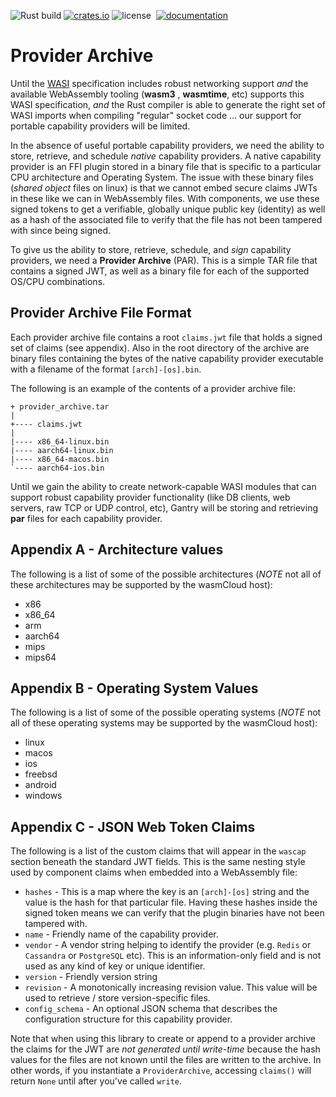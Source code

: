 ![Rust build](https://github.com/wasmCloud/provider-archive/workflows/PROVIDER-ARCHIVE/badge.svg)
[![crates.io](https://img.shields.io/crates/v/provider-archive.svg)](https://crates.io/crates/provider-archive)
![license](https://img.shields.io/crates/l/provider-archive.svg)&nbsp;
[![documentation](https://docs.rs/provider-archive/badge.svg)](https://docs.rs/provider-archive)

# Provider Archive
Until the [WASI](https://wasi.dev) specification includes robust networking support _and_ the available WebAssembly tooling (**wasm3** , **wasmtime**, etc) supports this WASI specification, _and_ the Rust compiler is able to generate the right set of WASI imports when compiling "regular" socket code ... our support for portable capability providers will be limited.

In the absence of useful portable capability providers, we need the ability to store, retrieve, and schedule _native_ capability providers. A native capability provider is an FFI plugin stored in a binary file that is specific to a particular CPU architecture and Operating System. The issue with these binary files (_shared object_ files on linux) is that we cannot embed secure claims JWTs in these like we can in WebAssembly files. With components, we use these signed tokens to get a verifiable, globally unique public key (identity) as well as a hash of the associated file to verify that the file has not been tampered with since being signed.

To give us the ability to store, retrieve, schedule, and _sign_ capability providers, we need a **Provider Archive** (PAR). This is a simple TAR file that contains a signed JWT, as well as a binary file for each of the supported OS/CPU combinations.

## Provider Archive File Format
Each provider archive file contains a root `claims.jwt` file that holds a signed set of claims (see appendix). Also in the root directory of the archive are binary files containing the bytes of the native capability provider executable with a filename of the format `[arch]-[os].bin`.

The following is an example of the contents of a provider archive file:

```
+ provider_archive.tar
|
+---- claims.jwt
|
|---- x86_64-linux.bin
|---- aarch64-linux.bin
|---- x86_64-macos.bin
`---- aarch64-ios.bin
```

Until we gain the ability to create network-capable WASI modules that can support robust capability provider functionality (like DB clients, web servers, raw TCP or UDP control, etc), Gantry will be storing and retrieving **par** files for each capability provider.

## Appendix A - Architecture values
The following is a list of some of the possible architectures (_NOTE_ not all of these architectures may be supported by the wasmCloud host):

* x86
* x86_64
* arm
* aarch64
* mips
* mips64

## Appendix B - Operating System Values
The following is a list of some of the possible operating systems (_NOTE_ not all of these operating systems may be supported by the wasmCloud host):

* linux
* macos
* ios
* freebsd
* android
* windows

## Appendix C - JSON Web Token Claims
The following is a list of the custom claims that will appear in the `wascap` section beneath the standard JWT fields. This is the same nesting style used by component claims when embedded into a WebAssembly file:

* `hashes` - This is a map where the key is an `[arch]-[os]` string and the value is the hash for that particular file. Having these hashes inside the signed token means we can verify that the plugin binaries have not been tampered with.
* `name` - Friendly name of the capability provider.
* `vendor` - A vendor string helping to identify the provider (e.g. `Redis` or `Cassandra` or `PostgreSQL` etc). This is an information-only field and is not used as any kind of key or unique identifier.
* `version` - Friendly version string
* `revision` - A monotonically increasing revision value. This value will be used to retrieve / store version-specific files.
* `config_schema` - An optional JSON schema that describes the configuration structure for this capability provider. 

Note that when using this library to create or append to a provider archive the claims for the JWT are _not generated until write-time_ because the hash values for the files are not known until the files are written to the archive. In other words, if you instantiate a `ProviderArchive`, accessing `claims()` will return `None` until after you've called `write`.
